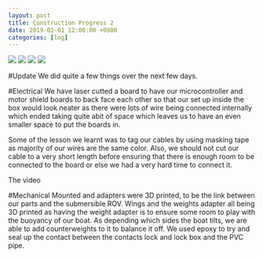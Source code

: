 ```yaml
---
layout: post
title: Construction Progress 2
date: 2019-02-01 12:00:00 +0800
categories: [log]
---
```


<img src="/speaalpha18/asset_images/craft/IMG_6505.JPG"/>
<img src="/speaalpha18/asset_images/craft/IMG_5319.JPG"/>
<img src="/speaalpha18/asset_images/craft/IMG_5332.JPG"/>
<img src="/speaalpha18/asset_images/craft/IMG_6556.JPG"/>



#Update
We did quite a few things over the next few days.

#Electrical
We have laser cutted a board to have our microcontroller and motor shield boards to back face each other so that our set up inside the box would look neater as there were lots of wire being connected internally which ended taking quite abit of space which leaves us to have an even smaller space to put the boards in.

 Some of the lesson we learnt was to tag our cables by using masking tape as majority of our wires are the same color. Also, we should not cut our cable to a very short length before ensuring that there is enough room to be connected to the  board or else we had a very hard time to connect it.

 The video

#Mechanical
Mounted and adapters were 3D printed, to be the link between our parts and the submersible ROV. Wings and the weights adapter all being 3D printed as having the weight adapter is to ensure some room to play with the buoyancy of our boat. As depending which sides the boat tilts, we are able to add counterweights to it to balance it off. We used epoxy to try and seal up the contact between  the contacts  lock and lock box and the PVC pipe.

